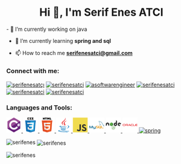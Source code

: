 <h1 align="center">Hi 👋, I'm Serif Enes ATCI</h1>
- 🔭 I’m currently working on java

- 🌱 I’m currently learning **spring and sql**

- 📫 How to reach me **serifenesatci@gmail.com**

<h3 align="left">Connect with me:</h3>
<p align="left">
<a href="https://linkedin.com/in/şerifenesatçı" target="blank"><img align="center" src="https://raw.githubusercontent.com/rahuldkjain/github-profile-readme-generator/master/src/images/icons/Social/linked-in-alt.svg" alt="şerifenesatçı" height="30" width="40" /></a>
<a href="https://stackoverflow.com/users/serifenesatci" target="blank"><img align="center" src="https://raw.githubusercontent.com/rahuldkjain/github-profile-readme-generator/master/src/images/icons/Social/stack-overflow.svg" alt="serifenesatci" height="30" width="40" /></a>
<a href="https://instagram.com/asoftwarengineer" target="blank"><img align="center" src="https://raw.githubusercontent.com/rahuldkjain/github-profile-readme-generator/master/src/images/icons/Social/instagram.svg" alt="asoftwarengineer" height="30" width="40" /></a>
<a href="https://www.codechef.com/users/serifenesatci" target="blank"><img align="center" src="https://cdn.jsdelivr.net/npm/simple-icons@3.1.0/icons/codechef.svg" alt="serifenesatci" height="30" width="40" /></a>
<a href="https://www.hackerrank.com/serifenesatci" target="blank"><img align="center" src="https://raw.githubusercontent.com/rahuldkjain/github-profile-readme-generator/master/src/images/icons/Social/hackerrank.svg" alt="serifenesatci" height="30" width="40" /></a>
<a href="https://www.leetcode.com/serifenesatci" target="blank"><img align="center" src="https://raw.githubusercontent.com/rahuldkjain/github-profile-readme-generator/master/src/images/icons/Social/leet-code.svg" alt="serifenesatci" height="30" width="40" /></a>
</p>

<h3 align="left">Languages and Tools:</h3>
<p align="left"> <a href="https://www.w3schools.com/cs/" target="_blank" rel="noreferrer"> <img src="https://raw.githubusercontent.com/devicons/devicon/master/icons/csharp/csharp-original.svg" alt="csharp" width="40" height="40"/> </a> <a href="https://www.w3schools.com/css/" target="_blank" rel="noreferrer"> <img src="https://raw.githubusercontent.com/devicons/devicon/master/icons/css3/css3-original-wordmark.svg" alt="css3" width="40" height="40"/> </a> <a href="https://www.w3.org/html/" target="_blank" rel="noreferrer"> <img src="https://raw.githubusercontent.com/devicons/devicon/master/icons/html5/html5-original-wordmark.svg" alt="html5" width="40" height="40"/> </a> <a href="https://www.java.com" target="_blank" rel="noreferrer"> <img src="https://raw.githubusercontent.com/devicons/devicon/master/icons/java/java-original.svg" alt="java" width="40" height="40"/> </a> <a href="https://developer.mozilla.org/en-US/docs/Web/JavaScript" target="_blank" rel="noreferrer"> <img src="https://raw.githubusercontent.com/devicons/devicon/master/icons/javascript/javascript-original.svg" alt="javascript" width="40" height="40"/> </a> <a href="https://www.mysql.com/" target="_blank" rel="noreferrer"> <img src="https://raw.githubusercontent.com/devicons/devicon/master/icons/mysql/mysql-original-wordmark.svg" alt="mysql" width="40" height="40"/> </a> <a href="https://nodejs.org" target="_blank" rel="noreferrer"> <img src="https://raw.githubusercontent.com/devicons/devicon/master/icons/nodejs/nodejs-original-wordmark.svg" alt="nodejs" width="40" height="40"/> </a> <a href="https://www.oracle.com/" target="_blank" rel="noreferrer"> <img src="https://raw.githubusercontent.com/devicons/devicon/master/icons/oracle/oracle-original.svg" alt="oracle" width="40" height="40"/> </a> <a href="https://spring.io/" target="_blank" rel="noreferrer"> <img src="https://www.vectorlogo.zone/logos/springio/springio-icon.svg" alt="spring" width="40" height="40"/> </a> </p>

<p><img align="left" src="https://github-readme-stats.vercel.app/api/top-langs?username=serifenes&show_icons=true&locale=en&layout=compact" alt="serifenes" /></p>

<p>&nbsp;<img align="center" src="https://github-readme-stats.vercel.app/api?username=serifenes&show_icons=true&locale=en" alt="serifenes" /></p>

<p><img align="center" src="https://github-readme-streak-stats.herokuapp.com/?user=serifenes&" alt="serifenes" /></p>
